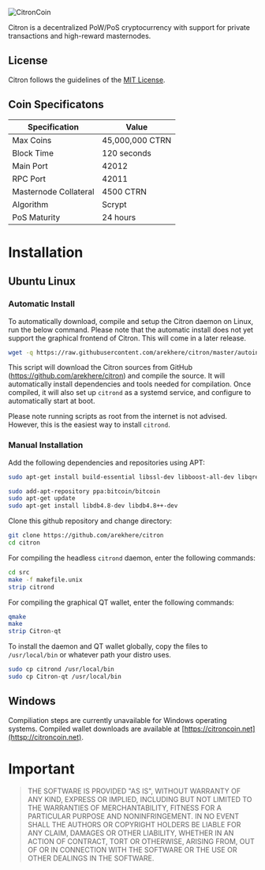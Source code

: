 
![CitronCoin](https://citroncoin.net/logos/logo-fit.png)

Citron is a decentralized PoW/PoS cryptocurrency with support for private transactions and high-reward masternodes.
## License
Citron follows the guidelines of the [MIT License](https://opensource.org/licenses/MIT). 

## Coin Specificatons 
| Specification | Value |
| ------ | ------ |
| Max Coins | 45,000,000 CTRN |
| Block Time | 120 seconds |
| Main Port | 42012 |
| RPC Port | 42011 |
| Masternode Collateral | 4500 CTRN |
| Algorithm | Scrypt |
| PoS Maturity | 24 hours |

# Installation
## Ubuntu Linux
### Automatic Install
To automatically download, compile and setup the Citron daemon on Linux, run the below command. Please note that the automatic install does not yet support the graphical frontend of Citron. This will come in a later release.
```sh
wget -q https://raw.githubusercontent.com/arekhere/citron/master/autoinstall.sh && sudo bash autoinstall.sh
```
This script will download the Citron sources from GitHub (https://github.com/arekhere/citron) and compile the source. It will automatically install dependencies and tools needed for compilation. Once compiled, it will also set up `citrond` as a systemd service, and configure to automatically start at boot.

Please note running scripts as root from the internet is not advised. However, this is the easiest way to install `citrond`.

### Manual Installation
Add the following dependencies and repositories using APT:
```sh
sudo apt-get install build-essential libssl-dev libboost-all-dev libqrencode-dev pkg-config libminiupnpc-dev qt5-default qttools5-dev-tools libgmp3-dev autoconf automake libtool

sudo add-apt-repository ppa:bitcoin/bitcoin
sudo apt-get update
sudo apt-get install libdb4.8-dev libdb4.8++-dev
```
Clone this github repository and change directory:
```sh
git clone https://github.com/arekhere/citron
cd citron
```
For compiling the headless `citrond` daemon, enter the following commands:
```sh
cd src
make -f makefile.unix
strip citrond 
```
For compiling the graphical QT wallet, enter the following commands:
```sh
qmake
make
strip Citron-qt
```
To install the daemon and QT wallet globally, copy the files to ```/usr/local/bin``` or whatever path your distro uses.
```sh
sudo cp citrond /usr/local/bin
sudo cp Citron-qt /usr/local/bin
```

## Windows
Compiliation steps are currently unavailable for Windows operating systems. Compiled wallet downloads are available at [https://citroncoin.net](httsp://citroncoin.net).

# Important
>THE SOFTWARE IS PROVIDED "AS IS", WITHOUT WARRANTY OF ANY KIND, EXPRESS OR IMPLIED, INCLUDING BUT NOT LIMITED TO THE WARRANTIES OF MERCHANTABILITY, FITNESS FOR A PARTICULAR PURPOSE AND NONINFRINGEMENT. IN NO EVENT SHALL THE AUTHORS OR COPYRIGHT HOLDERS BE LIABLE FOR ANY CLAIM, DAMAGES OR OTHER LIABILITY, WHETHER IN AN ACTION OF CONTRACT, TORT OR OTHERWISE, ARISING FROM, OUT OF OR IN CONNECTION WITH THE SOFTWARE OR THE USE OR OTHER DEALINGS IN THE SOFTWARE.
